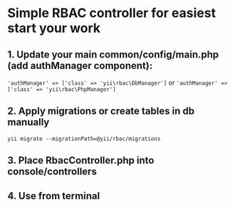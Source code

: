 # Simple RBAC controller for easiest start your work

## 1. Update your main common/config/main.php (add authManager component):

  `'authManager' => ['class' => 'yii\rbac\DbManager']` or `'authManager' => ['class' => 'yii\rbac\PhpManager']`
  
## 2. Apply migrations or create tables in db manually  

  `yii migrate --migrationPath=@yii/rbac/migrations`
  
## 3. Place RbacController.php into console/controllers

## 4. Use from terminal
